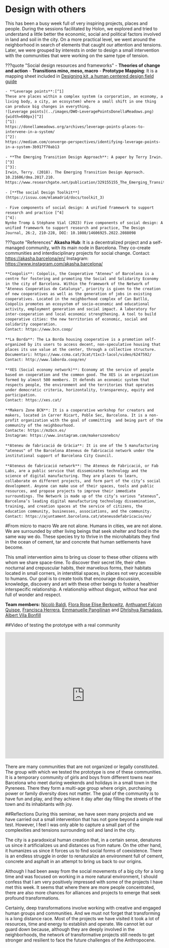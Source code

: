 # **Design with others**

This has been a busy week full of very inspiring projects, places and people. During the sessions facilitated by Holon, we explored and tried to understand a little better the economic, social and political factors involved in land and soil in the city. On a more practical level, we went around the neighborhood in search of elements that caught our attention and tensions. Later, we were grouped by interests in order to design a small intervention with the communities that were working on the same type of tension.

???quote "Social design resources and frameworks"
    - **Theories of change and action**
    - **Transitions mino, meso, macro**
    - **Prototype Mapping**: It is a mapping sheet included in [Designing kit, a human centered design field guide](https://www.designkit.org/index.html)

    - **Leverage points**:[^1]
    These are places within a complex system (a corporation, an economy, a living body, a city, an ecosystem) where a small shift in one thing can produce big changes in everything.
    ![Leverage points](../images/DWO-LeveragePointsDonellaMeadows.png){width=600px}[^2]
    [^1]:
    https://donellameadows.org/archives/leverage-points-places-to-intervene-in-a-system/
    [^2]:
    https://medium.com/converge-perspectives/identifying-leverage-points-in-a-system-3b917f70ab13

    - **The Emerging Transition Design Approach**: A paper by Terry Irwin. [^3]
    [^3]:
    Irwin, Terry. (2018). The Emerging Transition Design Approach. 10.21606/dma.2017.210. https://www.researchgate.net/publication/329155155_The_Emerging_Transition_Design_Approach

    - [**The social Design Toolkit**](https://issuu.com/mlamadrid/docs/toolkit_3)

    - Five components of social design: A unified framework to support research and practice [^4]
    [^4]:
    Nynke Tromp & Stéphane Vial (2023) Five components of social design: A unified framework to support research and practice, The Design Journal, 26:2, 210-228, DOI: 10.1080/14606925.2022.2088098



???quote "References"
    **Akasha Hub**: It is a decentralized project and a self-managed community, with its main node in Barcelona. They co-create communities and interdisciplinary projects for social change.
    Contact: https://akasha.barcelona/en/ 
    Instagram: https://www.instagram.com/akasha.barcelona/

    **Coopolis**: Coòpolis, the Cooperative "Ateneu" of Barcelona is a centre for fostering and promoting the Social and Solidarity Economy in the city of Barcelona. Within the framework of the Network of "Ateneus Cooperatius de Catalunya", priority is given to the creation of new cooperatives as well as the generation of jobs in existing cooperatives. Located in the neighborhood complex of Can Batlló, Coòpolis promotes an ecosystem of socio-economic and educational activity, employment generation and social impact. A laboratory for inter-cooperation and local economic strengthening. A tool to build cooperative cities: the new territories of economic, social and solidarity cooperation. 
    Contact: https://www.bcn.coop/
    
    **La Borda**: The La Borda housing cooperative is a promotion self-organized by its users to access decent, non-speculative housing that places its use value at the center, through a collective structure. 
    Documentari: https://www.ccma.cat/3cat/t1xc3-lacol/video/6247592/
    Contact: http://www.laborda.coop/en/ 

    **XES (Social economy network)**: Economy at the service of people based on cooperation and the common good. The XES is an organization formed by almost 500 members. It defends an economic system that respects people, the environment and the territories that operates under democratic criteria, horizontality, transparency, equity and participation.
    Contact: https://xes.cat/

    **Makers Zone BCN**: It is a cooperative workshop for creators and makers, located in Carrer Ricart, Poble Sec, Barcelona. It is a non-profit organization with the goal of committing  and being part of the community of the neighbourhood.
    Contacte: https://mzbcn.es/
    Instagram: https://www.instagram.com/makerszonebcn/
    
    **Ateneu de fabricació de Gràcia**: It is one of the 5 manufacturing "ateneus" of the Barcelona Ateneus de fabricació network under the institutional support of Barcelona City Council.

    **Ateneus de fabricació network**: The Ateneus de Fabricació, or Fab Labs, are a public service that disseminates technology and the science of digital manufacturing. They are places to learn, collaborate on different projects, and form part of the city’s social development. Anyone can make use of their spaces, tools and public resources, and propose projects to improve their immediate surroundings. The Network is made up of the city’s various “ateneus”, Barcelona’s leading digital manufacturing technology dissemination, training, and creation spaces at the service of citizens, the education community, businesses, associations, and the community. Contact: https://ajuntament.barcelona.cat/ateneusdefabricacio/en/


#From micro to macro
We are not alone. Humans in cities, we are not alone. 
We are surrounded by other living beings that seek shelter and food in the same way we do. These species try to thrive in the microhabitats they find in the ocean of cement, tar and concrete that human settlements have become.

This small intervention aims to bring us closer to these other citizens with whom we share space-time. To discover their secret life, their often nocturnal and crepuscular habits, their marvelous forms, their habitats located in small corners, in interstitial spaces, in places not very accessible to humans. Our goal is to create tools that encourage discussion, knowledge, discovery and art with these other beings to foster a healthier interspecific relationship. A relationship without disgust, without fear and full of wonder and respect.

**Team members:**
[Nicolò Baldi](https://niente010.github.io/MDEF_website/#welcome),
[Flora Rose Elise Berkowitz](https://floraroseberkowitz.github.io/),
[Anthuanet Falcon Quispe](https://anthuanetf.github.io/MDEF/),
[Francisca Herrera](https://panchipunchi.github.io/mdef1/),
[Emmanuelle Pangilinan](https://minnie-at-iaac.github.io/) and
[Dhrishya Ramadass](https://dhrishyaramadass.github.io/mdefwebsite/),
[Albert Vila Bonfill](https://avilabon.github.io/MDEF_Albert/)


##Video of testing the prototype with a real community
<iframe width="100%" height="400" src="https://www.youtube.com/embed/aSSOlwAWv4w?si=kjzE7BvRDPg1vI1o" title="YouTube video player" frameborder="0" allow="accelerometer; autoplay; clipboard-write; encrypted-media; gyroscope; picture-in-picture; web-share" allowfullscreen></iframe>

There are many communities that are not organized or legally constituted. The group with which we tested the prototype is one of these communities. It is a temporary community of girls and boys from different towns near Barcelona who meet during weekends and holidays in a small town in the Pyrenees. There they form a multi-age group where origin, purchasing power or family diversity does not matter. The goal of the community is to have fun and play, and they achieve it day after day filling the streets of the town and its inhabitants with joy.


##Reflections
During this seminar, we have seen many projects and we have carried out a small intervention that has not gone beyond a simple real test. However, I feel I was only able to capture a small part of the complexities and tensions surrounding soil and land in the city. 

The city is a paradoxical human creation that, in a certain sense, denatures us since it artificializes us and distances us from nature. On the other hand, it humanizes us since it forces us to find social forms of coexistence. There is an endless struggle in order to renaturalize an environment full of cement, concrete and asphalt in an attempt to bring us back to our origins.

Although I had been away from the social movements of a big city for a long time and was focused on working in a more natural environment, I should confess that I am very positively impressed with some of the projects I have met this week. It seems that where there are more people concentrated, there are also more chances for alliances and projects to emerge that seek profound transformations.

Certainly, deep transformations involve working with creative and engaged human groups and communities. And we must not forget that transforming is a long distance race. Most of the projects we have visited it took a lot of resources, time and energy to establish and operate. We cannot let our guard down because, although they are deeply involved in the neighborhoods, the network of transformative projects still needs to get stronger and resilient to face the future challenges of the Anthropocene.
